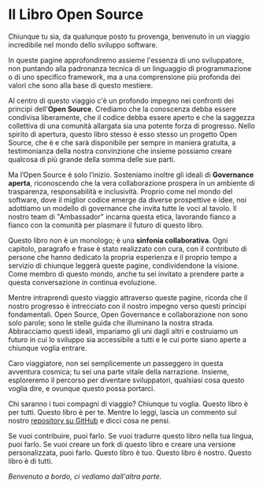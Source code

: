 # Il Libro Open Source

Chiunque tu sia, da qualunque posto tu provenga, benvenuto in un viaggio incredibile nel mondo dello sviluppo software. 

In queste pagine approfondiremo assieme l'essenza di uno sviluppatore, non puntando alla padronanza tecnica di un linguaggio di programmazione o di uno specifico framework, ma a una comprensione più profonda dei valori che sono alla base di questo mestiere.

Al centro di questo viaggio c'è un profondo impegno nei confronti dei principi dell'**Open Source**. Crediamo che la conoscenza debba essere condivisa liberamente, che il codice debba essere aperto e che la saggezza collettiva di una comunità allargata sia una potente forza di progresso. Nello spirito di apertura, questo libro stesso è esso stesso un progetto Open Source, che è e che sarà disponibile per sempre in maniera gratuita, a testimonianza della nostra convinzione che insieme possiamo creare qualcosa di più grande della somma delle sue parti.

Ma l’Open Source è solo l’inizio. Sosteniamo inoltre gli ideali di **Governance aperta**, riconoscendo che la vera collaborazione prospera in un ambiente di trasparenza, responsabilità e inclusività. Proprio come nel mondo del software, dove il miglior codice emerge da diverse prospettive e idee, noi adottiamo un modello di governance che invita tutte le voci al tavolo. Il nostro team di "Ambassador" incarna questa etica, lavorando fianco a fianco con la comunità per plasmare il futuro di questo libro.

Questo libro non è un monologo; è una **sinfonia collaborativa**. Ogni capitolo, paragrafo e frase è stato realizzato con cura, con il contributo di persone che hanno dedicato la propria esperienza e il proprio tempo a servizio di chiunque leggerà queste pagine, condividendone la visione. Come membro di questo mondo, anche tu sei invitato a prendere parte a questa conversazione in continua evoluzione. 

Mentre intraprendi questo viaggio attraverso queste pagine, ricorda che il nostro progresso è intrecciato con il nostro impegno verso questi principi fondamentali. Open Source, Open Governance e collaborazione non sono solo parole; sono le stelle guida che illuminano la nostra strada. Abbracciamo questi ideali, impariamo gli uni dagli altri e costruiamo un futuro in cui lo sviluppo sia accessibile a tutti e le cui porte siano aperte a chiunque voglia entrare.

Caro viaggiatore, non sei semplicemente un passeggero in questa avventura cosmica; tu sei una parte vitale della narrazione. Insieme, esploreremo il percorso per diventare sviluppatori, qualsiasi cosa questo voglia dire, e ovunque questo possa portarci.

Chi saranno i tuoi compagni di viaggio? Chiunque tu voglia. Questo libro è per tutti. Questo libro è per te. Mentre lo leggi, lascia un commento sul nostro [repository su GitHub](https://github.com/Il-Libro-Open-Source/book) e dicci cosa ne pensi.

Se vuoi contribuire, puoi farlo. Se vuoi tradurre questo libro nella tua lingua, puoi farlo. Se vuoi creare un fork di questo libro e creare una versione personalizzata, puoi farlo. Questo libro è tuo. Questo libro è nostro. Questo libro è di tutti.

*Benvenuto a bordo, ci vediamo dall'altra parte.*